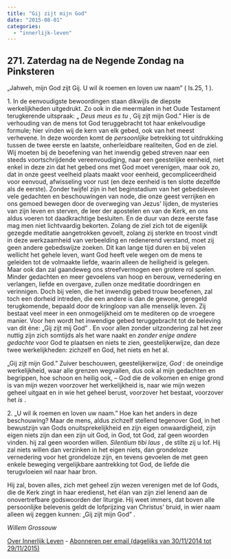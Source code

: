 ```yaml
---
title: "Gij zijt mijn God"
date: "2015-08-01"
categories: 
  - "innerlijk-leven"
---
```


## 271\. Zaterdag na de Negende Zondag na Pinksteren

„Jahweh, mijn God zijt Gij. U wil ik roemen en loven uw naam” ( Is.25, 1 ).

1\. In de eenvoudigste bewoordingen staan dikwijls de diepste werkelijkheden uitgedrukt. Zo ook in die meermalen in het Oude Testament terugkerende uitspraak: „ _Deus meus es tu_ , Gij zijt mijn God.” Hier is de verhouding van de mens tot God teruggebracht tot haar enkelvoudige formule; hier vinden wij de kern van elk gebed, ook van het meest verhevene. In deze woorden komt de _persoonlijke_ betrekking tot uitdrukking tussen de twee eerste en laatste, onherleidbare realiteiten, God en de ziel. Wij moeten bij de beoefening van het inwendig gebed streven naar een steeds voortschrijdende vereenvoudiging, naar een geestelijke eenheid, niet enkel in deze zin dat het gebed ons met God moet verenigen, maar ook zo, dat in onze geest veelheid plaats maakt voor eenheid, gecompliceerdheid voor eenvoud, afwisseling voor rust (en deze eenheid is ten slotte dezelfde als de eerste). Zonder twijfel zijn in het beginstadium van het gebedsleven vele gedachten en beschouwingen van node, die onze geest verrijken en ons gemoed bewegen door de overweging van Jezus' lijden, de mysteries van zijn leven en sterven, de leer der apostelen en van de Kerk, en ons aldus voeren tot daadkrachtige besluiten. En de duur van deze eerste fase mag men niet lichtvaardig bekorten. Zolang de ziel zich tot de eigenlijk gezegde meditatie aangetrokken gevoelt, zolang zij sterkte en troost vindt in deze werkzaamheid van verbeelding en redenerend verstand, moet zij geen andere gebedswijze zoeken. Dit kan lange tijd duren en bij velen wellicht het gehele leven, want God heeft vele wegen om de mens te geleiden tot de volmaakte liefde, waarin alleen de heiligheid is gelegen. Maar ook dan zal gaandeweg ons streefvermogen een grotere rol spelen. Minder gedachten en meer gevoelens van hoop en berouw, vernedering en verlangen, liefde en overgave, zullen onze meditatie doordringen en verinnigen. Doch bij velen, die het inwendig gebed trouw beoefenen, zal toch een dorheid intreden, die een andere is dan de gewone, geregeld terugkomende, bepaald door de kringloop van alle menselijk leven. Zij bestaat veel meer in een onmogelijkheid om te mediteren op de vroegere manier. Voor hen wordt het inwendige gebed teruggebracht tot de beleving van dit éne: „Gij zijt mij God” . En voor allen zonder uitzondering zal het zeer nuttig zijn zich somtijds als het ware naakt en _zonder enige andere gedachte_ voor God te plaatsen en niets te zien, geestelijkerwijze, dan deze twee werkelijkheden: zichzelf en God, het niets en het al.

„Gij zijt mijn God.” Zuiver beschouwen, geestelijkerwijze, _God_ : de oneindige werkelijkheid, waar alle grenzen wegvallen, dus ook al mijn gedachten en begrippen, hoe schoon en heilig ook, – God die de volkomen en enige grond is van mijn wezen voorzover het werkelijkheid is, naar wie mijn wezen geheel uitgaat en in wie het geheel berust, voorzover het bestaat, voorzover het _is_ .

2\. „U wil ik roemen en loven uw naam.” Hoe kan het anders in deze beschouwing? Maar de mens, aldus zichzelf stellend tegenover God, in het bewustzijn van Gods onuitsprekelijkheid en zijn eigen onwaardigheid, zijn eigen niets zijn dan een zijn uit God, in God, tot God, zal geen woorden vinden. hij zal geen woorden willen. _Silentium tibi laus_ , de stilte zij u lof. Hij zal niets willen dan verzinken in het eigen niets, dan grondeloze vernedering voor het grondeloze zijn, en tevens gevoelen de met geen enkele beweging vergelijkbare aantrekking tot God, de liefde die terugvloeien wil naar haar bron.

Hij zal, boven alles, zich met geheel zijn wezen verenigen met de lof Gods, die de Kerk zingt in haar eredienst, het élan van zijn ziel lenend aan de onovertrefbare godswoorden der liturgie. Hij weet immers, dat boven alle persoonlijke belevenis geldt de lofprijzing van Christus' bruid, in wier naam alleen wij zeggen kunnen: „Gij zijt mijn God” .

_Willem Grossouw_

[Over Innerlijk Leven](http://www.gelovenleren.net/2014/11/27/een-jaar-lang-innerlijk-leven-op-geloven-leren/) - [Abonneren per email (dagelijks van 30/11/2014 tot 29/11/2015)](http://eepurl.com/9P3DT)
